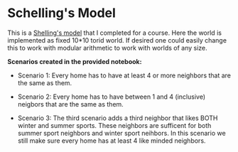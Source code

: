 # Schelling's Model

This is a [Shelling's model](https://en.wikipedia.org/wiki/Schelling%27s_model_of_segregation) that I completed for a course. Here the world is implemented as fixed 10*10 torid world. If desired one could easily change this to work with modular arithmetic to work with worlds of any size. 


__Scenarios created in the provided notebook:__

* Scenario 1: Every home has to have at least 4 or more neighbors that are the same as them.

* Scenario 2: Every home has to have between 1 and 4 (inclusive) neigbors that are the same as them.

* Scenario 3: The third scenario adds a third neighbor that likes BOTH winter and summer sports. These neighbors are sufficent for both summer sport neighbors and winter sport neihbors. In this scenario we still make sure every home has at least 4 like minded neighbors.
